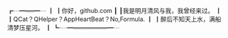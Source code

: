 ┏┄━══━┄
┃
┃你好，github.com
┃
┃我是明月清风与我，我曾经来过。
┃
┃QCat？QHelper？AppHeartBeat？No,Formula.
┃
┃醉后不知天上水，满船清梦压星河。
┃
┗·┄━════════━┄

